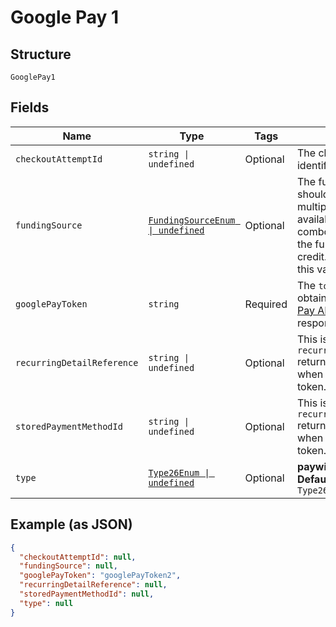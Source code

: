 
# Google Pay 1

## Structure

`GooglePay1`

## Fields

| Name | Type | Tags | Description |
|  --- | --- | --- | --- |
| `checkoutAttemptId` | `string \| undefined` | Optional | The checkout attempt identifier. |
| `fundingSource` | [`FundingSourceEnum \| undefined`](../../doc/models/funding-source-enum.md) | Optional | The funding source that should be used when multiple sources are available. For Brazilian combo cards, by default the funding source is credit. To use debit, set this value to **debit**. |
| `googlePayToken` | `string` | Required | The `token` that you obtained from the [Google Pay API](https://developers.google.com/pay/api/web/reference/response-objects#PaymentData) `PaymentData` response. |
| `recurringDetailReference` | `string \| undefined` | Optional | This is the `recurringDetailReference` returned in the response when you created the token. |
| `storedPaymentMethodId` | `string \| undefined` | Optional | This is the `recurringDetailReference` returned in the response when you created the token. |
| `type` | [`Type26Enum \| undefined`](../../doc/models/type-26-enum.md) | Optional | **paywithgoogle**<br>**Default**: `Type26Enum.Paywithgoogle` |

## Example (as JSON)

```json
{
  "checkoutAttemptId": null,
  "fundingSource": null,
  "googlePayToken": "googlePayToken2",
  "recurringDetailReference": null,
  "storedPaymentMethodId": null,
  "type": null
}
```

